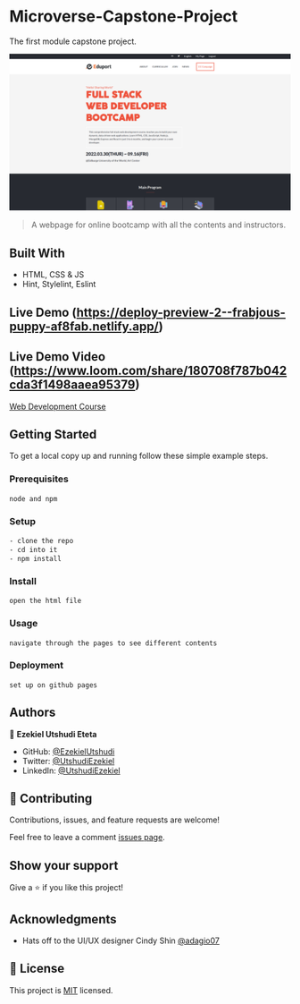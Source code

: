 
# Microverse-Capstone-Project
The first module capstone project.

![](img/demo.png)

> A webpage for online bootcamp with all the contents and instructors.

## Built With

- HTML, CSS & JS
- Hint, Stylelint, Eslint

## Live Demo (https://deploy-preview-2--frabjous-puppy-af8fab.netlify.app/)
## Live Demo Video (https://www.loom.com/share/180708f787b042cda3f1498aaea95379)

[Web Development Course](https://ezekielutshudi.github.io/Microverse-Capstone-Project/)

## Getting Started

To get a local copy up and running follow these simple example steps.

### Prerequisites

```
node and npm
```

### Setup

```
- clone the repo
- cd into it
- npm install
```

### Install

```
open the html file
```

### Usage

```
navigate through the pages to see different contents
```

### Deployment

```
set up on github pages
```

## Authors

👤 **Ezekiel Utshudi Eteta**

- GitHub: [@EzekielUtshudi](https://github.com/EzekielUtshudi)
- Twitter: [@UtshudiEzekiel](https://twitter.com/UtshudiEzekiel)
- LinkedIn: [@UtshudiEzekiel](https://www.linkedin.com/in/ezekiel-utshudi-195782162/)

## 🤝 Contributing

Contributions, issues, and feature requests are welcome!

Feel free to leave a comment [issues page](https://github.com/EzekielUtshudi/Microverse-Capstone-Project/issues).

## Show your support

Give a ⭐️ if you like this project!

## Acknowledgments

- Hats off to the UI/UX designer Cindy Shin [@adagio07](https://www.behance.net/adagio07)

## 📝 License

This project is [MIT](./MIT.md) licensed. 



